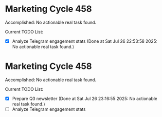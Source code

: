 # Marketing Cycle 458

Accomplished: No actionable real task found.

Current TODO List:

- [x] Analyze Telegram engagement stats  (Done at Sat Jul 26 22:53:58 2025: No actionable real task found.)

# Marketing Cycle 458

Accomplished: No actionable real task found.

Current TODO List:

- [x] Prepare Q3 newsletter  (Done at Sat Jul 26 23:16:55 2025: No actionable real task found.)
- [ ] Analyze Telegram engagement stats